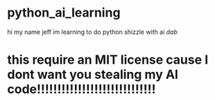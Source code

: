 # python_ai_learning
hi my name jeff im learning to do python shizzle with ai *dab*

# this require an MIT license cause I dont want you stealing my AI code!!!!!!!!!!!!!!!!!!!!!!!!!!!!!

